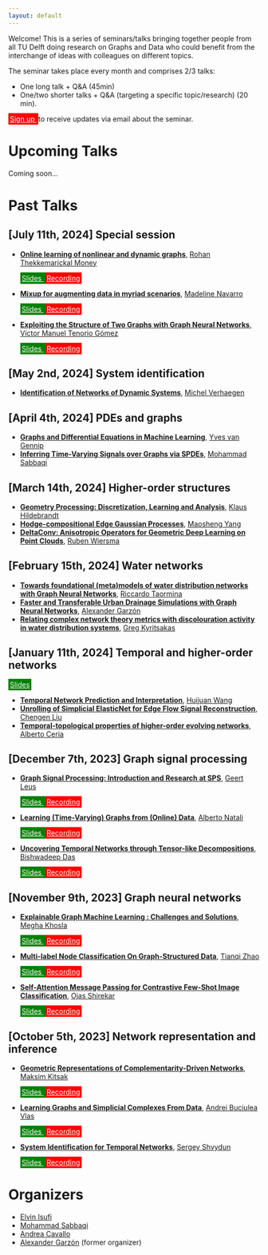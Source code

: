 ```yaml
---
layout: default
---
```


Welcome! This is a series of seminars/talks bringing together people from all TU Delft doing research on Graphs and Data who could benefit from the interchange of ideas with colleagues on different topics.  

The seminar takes place every month and comprises 2/3 talks:
- One long talk + Q&A (45min)
- One/two shorter talks + Q&A (targeting a specific topic/research) (20 min).

<a class="btn" href="https://forms.office.com/pages/responsepage.aspx?id=TVJuCSlpMECM04q0LeCIewbAA7RP87dNtvNVETSiRPZUODZGSzBRM1FTM09JWjlLTlVTVTgzRjFKUi4u" style="background-color: red; border-color:black; color: white; padding: 3px 3px;">
  Sign up
</a> to receive updates via email about the seminar.


# Upcoming Talks

Coming soon...

# Past Talks

## [July 11th, 2024] **Special session** 
- [**Online learning of nonlinear and dynamic graphs**](./past_talks/20240711.md#online-learning-of-nonlinear-and-dynamic-graphs), [Rohan Thekkemarickal Money](https://scholar.google.com/citations?user=JnkbP8EAAAAJ&hl=en) 

    <a class="btn" href="../slides/20240711_money.pdf" style="background-color: green; border-color:black; color: white; padding: 3px 3px;">
      Slides
    </a>
    <a class="btn" href="https://www.youtube.com/watch?v=3QFQ1rdJhH4&ab_channel=Elvinisufi" style="background-color: red; border-color:black; color: white; padding: 3px 3px;">
      Recording
    </a>

- [**Mixup for augmenting data in myriad scenarios**](./past_talks/20240711.md#mixup-for-augmenting-data-in-myriad-scenarios), [Madeline Navarro](https://scholar.google.com/citations?user=LJxDdfMAAAAJ&hl=en) 

    <a class="btn" href="../slides/20240711_navarro.pdf" style="background-color: green; border-color:black; color: white; padding: 3px 3px;">
      Slides
    </a>
    <a class="btn" href="https://www.youtube.com/watch?v=YtEAyeUZk9g&ab_channel=Elvinisufi" style="background-color: red; border-color:black; color: white; padding: 3px 3px;">
      Recording
    </a>

- [**Exploiting the Structure of Two Graphs with Graph Neural Networks**](./past_talks/20240711.md#exploiting-the-structure-of-two-graphs-with-graph-neural-networks), [Víctor Manuel Tenorio Gómez](https://gestion2.urjc.es/pdi/ver/victor.tenorio) 

    <a class="btn" href="../slides/20240711_tenorio.pdf" style="background-color: green; border-color:black; color: white; padding: 3px 3px;">
      Slides
    </a>
    <a class="btn" href="https://www.youtube.com/watch?v=KXfvu2maXEM&ab_channel=Elvinisufi" style="background-color: red; border-color:black; color: white; padding: 3px 3px;">
      Recording
    </a>

## [May 2nd, 2024] **System identification**
- [**Identification of Networks of Dynamic Systems**](./past_talks/20240502.md), [Michel Verhaegen](https://www.dcsc.tudelft.nl/~mverhaegen/)

## [April 4th, 2024] **PDEs and graphs**
- [**Graphs and Differential Equations in Machine Learning**](./past_talks/20240404.md#graphs-and-differential-equations-in-machine-learning), [Yves van Gennip](https://scholar.google.com/citations?user=ZV9trHAAAAAJ&hl=en)
- [**Inferring Time-Varying Signals over Graphs via SPDEs**](./past_talks/20240404.md#inferring-time-varying-signals-over-graphs-via-spdes), [Mohammad Sabbaqi](https://scholar.google.com/citations?user=5lnSQvEAAAAJ&hl=en)

## [March 14th, 2024] **Higher-order structures**
- [**Geometry Processing: Discretization, Learning and Analysis**](./past_talks/20240314.md#geometry-processing-discretization-learning-and-analysis), [Klaus Hildebrandt](https://graphics.tudelft.nl/~klaus/)
- [**Hodge-compositional Edge Gaussian Processes**](./past_talks/20240314.md#hodge-compositional-edge-gaussian-processes), [Maosheng Yang](https://scholar.google.dk/citations?user=-ka_yNQAAAAJ&hl=en)
- [**DeltaConv: Anisotropic Operators for Geometric Deep Learning on Point Clouds**](./past_talks/20240314.md#deltaconv-anisotropic-operators-for-geometric-deep-learning-on-point-clouds), [Ruben Wiersma](https://rubenwiersma.nl/)

## [February 15th, 2024] **Water networks**
- [**Towards foundational (meta)models of water distribution networks with Graph Neural Networks**](./past_talks/20240215.md#towards-foundational-metamodels-of-water-distribution-networks-with-graph-neural-networks), [Riccardo Taormina](https://www.tudelft.nl/citg/over-faculteit/afdelingen/watermanagement/medewerker/staff-sanitary-engineering/dr-riccardo-taormina)
- [**Faster and Transferable Urban Drainage Simulations with Graph Neural Networks**](./past_talks/20240215.md#faster-and-transferable-urban-drainage-simulations-with-graph-neural-networks), [Alexander Garzón](https://www.tudelft.nl/en/staff/j.a.garzondiaz/?cHash=179501011185fb0c281345f9391fef44)
- [**Relating complex network theory metrics with discolouration activity in water distribution systems**](./past_talks/20240215.md#relating-complex-network-theory-metrics-with-discolouration-activity-in-water-distribution-systems), [Greg Kyritsakas](https://www.tudelft.nl/staff/g.kyritsakas/?cHash=5cd63c7cee72366844f2fbfdea0041e5)

## [January 11th, 2024] **Temporal and higher-order networks** 

  <a class="btn" href="https://surfdrive.surf.nl/files/index.php/s/EFBE4vLunF3JYaC" style="background-color: green; border-color:black; color: white; padding: 3px 3px;">
    Slides
  </a>

- [**Temporal Network Prediction and Interpretation**](./past_talks/20240111.md#temporal-network-prediction-and-interpretation), [Huijuan Wang](https://www.tudelft.nl/ewi/over-de-faculteit/afdelingen/intelligent-systems/multimedia-computing/people/huijuan-wang)
- [**Unrolling of Simplicial ElasticNet for Edge Flow Signal Reconstruction**](./past_talks/20240111.md#unrolling-of-simplicial-elasticnet-for-edge-flow-signal-reconstruction), [Chengen Liu](https://www.tudelft.nl/en/ewi/over-de-faculteit/afdelingen/intelligent-systems/multimedia-computing/people/chengen-liu)
- [**Temporal-topological properties of higher-order evolving networks**](./past_talks/20240111.md#temporal-topological-properties-of-higher-order-evolving-networks), [Alberto Ceria](https://scholar.google.com/citations?user=Bag5mW4AAAAJ&hl=en)

## [December 7th, 2023] **Graph signal processing** 
- [**Graph Signal Processing: Introduction and Research at SPS**](./past_talks/20231207.md#graph-signal-processing-introduction-and-research-at-sps), [Geert Leus](https://sps.ewi.tudelft.nl/People/bio.php?id=3) 

    <a class="btn" href="https://surfdrive.surf.nl/files/index.php/s/UoTuXag75v7jptT" style="background-color: green; border-color:black; color: white; padding: 3px 3px;">
      Slides
    </a>
    <a class="btn" href="https://www.youtube.com/watch?v=O6rxAIbqqMo&ab_channel=Elvinisufi" style="background-color: red; border-color:black; color: white; padding: 3px 3px;">
      Recording
    </a>

- [**Learning (Time-Varying) Graphs from (Online) Data**](./past_talks/20231207.md#learning-time-varying-graphs-from-online-data), [Alberto Natali](https://scholar.google.it/citations?user=NC9UHssAAAAJ&hl=en)

    <a class="btn" href="https://surfdrive.surf.nl/files/index.php/s/UoTuXag75v7jptT" style="background-color: green; border-color:black; color: white; padding: 3px 3px;">
      Slides
    </a>
    <a class="btn" href="https://www.youtube.com/watch?v=kCUVcRBg0nc&ab_channel=Elvinisufi" style="background-color: red; border-color:black; color: white; padding: 3px 3px;">
      Recording
    </a>

- [**Uncovering Temporal Networks through Tensor-like Decompositions**](./past_talks/20231207.md#uncovering-temporal-networks-through-tensor-like-decompositions), [Bishwadeep Das](https://scholar.google.com/citations?user=3D96umoAAAAJ&hl=en)

    <a class="btn" href="https://surfdrive.surf.nl/files/index.php/s/UoTuXag75v7jptT" style="background-color: green; border-color:black; color: white; padding: 3px 3px;">
      Slides
    </a>
    <a class="btn" href="https://www.youtube.com/watch?v=wUy4S24fjoA&ab_channel=Elvinisufi" style="background-color: red; border-color:black; color: white; padding: 3px 3px;">
      Recording
    </a>


## [November 9th, 2023] **Graph neural networks** 
- [**Explainable Graph Machine Learning : Challenges and Solutions**](./past_talks/20231109.md#explainable-graph-machine-learning--challenges-and-solutions), [Megha Khosla](https://khosla.github.io/)

    <a class="btn" href="https://surfdrive.surf.nl/files/index.php/s/LiEThOeFRiMwyrF" style="background-color: green; border-color:black; color: white; padding: 3px 3px;">
      Slides
    </a>
    <a class="btn" href="https://www.youtube.com/watch?v=J5UDZ3Ln7ac&list=PLdzxeAZte_YvxvSCBiQyDdyO8muNHWnLr&index=6" style="background-color: red; border-color:black; color: white; padding: 3px 3px;">
      Recording
    </a>

- [**Multi-label Node Classification On Graph-Structured Data**](./past_talks/20231109.md#multi-label-node-classification-on-graph-structured-data), [Tianqi Zhao](https://scholar.google.com/citations?user=g09j58gAAAAJ&hl=en)

    <a class="btn" href="https://surfdrive.surf.nl/files/index.php/s/LiEThOeFRiMwyrF" style="background-color: green; border-color:black; color: white; padding: 3px 3px;">
      Slides
    </a>
    <a class="btn" href="https://www.youtube.com/watch?v=eGjqgAKEf1o&list=PLdzxeAZte_YvxvSCBiQyDdyO8muNHWnLr&index=8&ab_channel=Elvinisufi" style="background-color: red; border-color:black; color: white; padding: 3px 3px;">
      Recording
    </a>

- [**Self-Attention Message Passing for Contrastive Few-Shot Image Classification**](./past_talks/20231109.md#self-attention-message-passing-for-contrastive-few-shot-image-classification), [Ojas Shirekar](https://scholar.google.com/citations?user=faROrSgAAAAJ&hl=en) 

    <a class="btn" href="https://surfdrive.surf.nl/files/index.php/s/LiEThOeFRiMwyrF" style="background-color: green; border-color:black; color: white; padding: 3px 3px;">
      Slides
    </a>
    <a class="btn" href="https://www.youtube.com/watch?v=1RyKfa002z8&list=PLdzxeAZte_YvxvSCBiQyDdyO8muNHWnLr&index=6&ab_channel=Elvinisufi" style="background-color: red; border-color:black; color: white; padding: 3px 3px;">
      Recording
    </a>


## [October 5th, 2023] **Network representation and inference** 
- [**Geometric Representations of Complementarity-Driven Networks**](./past_talks/20231005.md#geometric-representations-of-complementarity-driven-networks), [Maksim Kitsak](https://www.maksimkitsak.com/)

    <a class="btn" href="https://surfdrive.surf.nl/files/index.php/s/dbSFaD1mbyoxHpS" style="background-color: green; border-color:black; color: white; padding: 3px 3px;">
      Slides
    </a>
    <a class="btn" href="https://www.youtube.com/watch?v=18HG0KE6YrQ&ab_channel=Elvinisufi" style="background-color: red; border-color:black; color: white; padding: 3px 3px;">
      Recording
    </a>

- [**Learning Graphs and Simplicial Complexes From Data**](./past_talks/20231005.md#learning-graphs-and-simplicial-complexes-from-data), [Andrei Buciulea Vlas](https://scholar.google.com/citations?user=66U0mA0AAAAJ)

    <a class="btn" href="https://surfdrive.surf.nl/files/index.php/s/dbSFaD1mbyoxHpS" style="background-color: green; border-color:black; color: white; padding: 3px 3px;">
      Slides
    </a>
    <a class="btn" href="https://www.youtube.com/watch?v=VwD0u1zBYxo" style="background-color: red; border-color:black; color: white; padding: 3px 3px;">
      Recording
    </a>

- [**System Identification for Temporal Networks**](./past_talks/20231005.md#system-identification-for-temporal-networks), [Sergey Shvydun](https://www.nas.ewi.tudelft.nl/index.php/sergey-shvydun) 

    <a class="btn" href="https://surfdrive.surf.nl/files/index.php/s/dbSFaD1mbyoxHpS" style="background-color: green; border-color:black; color: white; padding: 3px 3px;">
      Slides
    </a>
    <a class="btn" href="https://www.youtube.com/watch?v=Cj6y-D43ybQ&ab_channel=Elvinisufi" style="background-color: red; border-color:black; color: white; padding: 3px 3px;">
      Recording
    </a>


# Organizers

- [Elvin Isufi](https://sites.google.com/site/elvinisufihp/)
- [Mohammad Sabbaqi](https://www.tudelft.nl/en/ewi/over-de-faculteit/afdelingen/intelligent-systems/multimedia-computing/people/mohammad-sabbaqi)
- [Andrea Cavallo](https://www.tudelft.nl/ewi/over-de-faculteit/afdelingen/intelligent-systems/multimedia-computing/people/andrea-cavallo)
- [Alexander Garzón](https://www.tudelft.nl/en/staff/j.a.garzondiaz/?cHash=179501011185fb0c281345f9391fef44) (former organizer)

<!-- 
Text can be **bold**, _italic_, or ~~strikethrough~~.

[Link to another page](./another-page.html).

There should be whitespace between paragraphs.

There should be whitespace between paragraphs. We recommend including a README, or a file with information about your project.

# Header 1

This is a normal paragraph following a header. GitHub is a code hosting platform for version control and collaboration. It lets you and others work together on projects from anywhere.

## Header 2

> This is a blockquote following a header.
>
> When something is important enough, you do it even if the odds are not in your favor.

### Header 3

```js
// Javascript code with syntax highlighting.
var fun = function lang(l) {
  dateformat.i18n = require('./lang/' + l)
  return true;
}
```

```ruby
# Ruby code with syntax highlighting
GitHubPages::Dependencies.gems.each do |gem, version|
  s.add_dependency(gem, "= #{version}")
end
```

#### Header 4

*   This is an unordered list following a header.
*   This is an unordered list following a header.
*   This is an unordered list following a header.

##### Header 5

1.  This is an ordered list following a header.
2.  This is an ordered list following a header.
3.  This is an ordered list following a header.

###### Header 6

| head1        | head two          | three |
|:-------------|:------------------|:------|
| ok           | good swedish fish | nice  |
| out of stock | good and plenty   | nice  |
| ok           | good `oreos`      | hmm   |
| ok           | good `zoute` drop | yumm  |

### There's a horizontal rule below this.

* * *

### Here is an unordered list:

*   Item foo
*   Item bar
*   Item baz
*   Item zip

### And an ordered list:

1.  Item one
1.  Item two
1.  Item three
1.  Item four

### And a nested list:

- level 1 item
  - level 2 item
  - level 2 item
    - level 3 item
    - level 3 item
- level 1 item
  - level 2 item
  - level 2 item
  - level 2 item
- level 1 item
  - level 2 item
  - level 2 item
- level 1 item

### Small image

![Octocat](https://github.githubassets.com/images/icons/emoji/octocat.png)

### Large image

![Branching](https://guides.github.com/activities/hello-world/branching.png)


### Definition lists can be used with HTML syntax.

<dl>
<dt>Name</dt>
<dd>Godzilla</dd>
<dt>Born</dt>
<dd>1952</dd>
<dt>Birthplace</dt>
<dd>Japan</dd>
<dt>Color</dt>
<dd>Green</dd>
</dl>

```
Long, single-line code blocks should not wrap. They should horizontally scroll if they are too long. This line should be long enough to demonstrate this.
```

```
The final element.
``` -->
